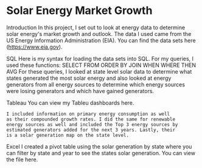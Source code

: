 # Solar Energy Market Growth

Introduction
    In this project, I set out to look at energy data to
    determine solar energy's market growth and outlook.
    The data I used came from the US Energy Information
    Administration (EIA). You can find the data sets
    here (https://www.eia.gov).

SQL
    Here is my syntax for loading the data sets into SQL.
    For my queries, I used these functions:
        SELECT
        FROM 
        ORDER BY
        JOIN
        WHEN
        WHERE
        THEN
        AVG
    For these queries, I looked at state level solar data to
    determine what states generated the most solar energy and also
    looked at energy generators from all energy sources to 
    determine which energy sources were losing generators and which
    have gained generators.

Tableau
    You can view my Tableu dashboards here.

    I included information on primary energy consumption as well
    as their compounded growth rates. I did the same for renewable
    energy sources as well and included the Top 3 energy sources by
    estimated generators added for the next 3 years. Lastly, their
    is a solar generation map on the state level.

Excel
    I created a pivot table using the solar generation by state 
    where you can filter by state and year to see the states solar
    generation. You can view the file here.
